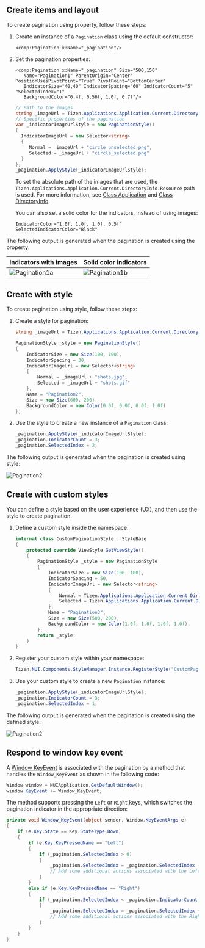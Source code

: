 ## Create items and layout

To create pagination using property, follow these steps:

1. Create an instance of a `Pagination` class using the default constructor:
    ```xaml
    <comp:Pagination x:Name="_pagination"/>
    ```

2. Set the pagination properties:
   ```xaml
   <comp:Pagination x:Name="_pagination" Size="500,150"
      Name="Pagination1" ParentOrigin="Center" PositionUsesPivotPoint="True" PivotPoint="BottomCenter"
      IndicatorSize="40,40" IndicatorSpacing="60" IndicatorCount="5" "SelectedIndex="1"
      BackgroundColor="0.4f, 0.56f, 1.0f, 0.7f"/>
   ```

    ```csharp
   // Path to the images
   string _imageUrl = Tizen.Applications.Application.Current.DirectoryInfo.Resource + "images/";
   // Specific properties of the pagination
   var _indicatorImageUrlStyle = new PaginationStyle()
   {
      IndicatorImageUrl = new Selector<string>
      {
         Normal = _imageUrl + "circle_unselected.png",
         Selected = _imageUrl + "circle_selected.png"
      }
   };
   _pagination.ApplyStyle(_indicatorImageUrlStyle);
   ```

   To set the absolute path of the images that are used, the `Tizen.Applications.Application.Current.DirectoryInfo.Resource` path is used. For more information, see [Class Application](/application/dotnet/api/TizenFX/latest/api/Tizen.Applications.Application.html) and [Class DirectoryInfo](/application/dotnet/api/TizenFX/latest/api/Tizen.Applications.DirectoryInfo.html).

   You can also set a solid color for the indicators, instead of using images:
   ```xaml
   IndicatorColor="1.0f, 1.0f, 1.0f, 0.5f"
   SelectedIndicatorColor="Black"
   ```

The following output is generated when the pagination is created using the property:

| Indicators with images                               | Solid color indicators                               |
|------------------------------------------------------|------------------------------------------------------|
|![Pagination1a](./media/PaginationExample_Images.png) | ![Pagination1b](./media/PaginationExample_Color.png) |

## Create with style

To create pagination using style, follow these steps:

1. Create a style for pagination:
    ```csharp
   string _imageUrl = Tizen.Applications.Application.Current.DirectoryInfo.Resource + "images/";

    PaginationStyle _style = new PaginationStyle()
    {
        IndicatorSize = new Size(100, 100),
        IndicatorSpacing = 30,
        IndicatorImageUrl = new Selector<string>
        {
            Normal = _imageUrl + "shots.jpg",
            Selected = _imageUrl + "shots.gif"
        },
        Name = "Pagination2",
        Size = new Size(600, 200),
        BackgroundColor = new Color(0.0f, 0.0f, 0.0f, 1.0f)
    };
    ```

2. Use the style to create a new instance of a `Pagination` class:
    ```csharp
    _pagination.ApplyStyle(_indicatorImageUrlStyle);
    _pagination.IndicatorCount = 3;
    _pagination.SelectedIndex = 2;
    ```

The following output is generated when the pagination is created using style:

![Pagination2](./media/PaginationExample_Animated.gif)

## Create with custom styles

You can define a style based on the user experience (UX), and then use the style to create pagination.

1. Define a custom style inside the namespace:
    ```csharp
    internal class CustomPaginationStyle : StyleBase
    {
        protected override ViewStyle GetViewStyle()
        {
            PaginationStyle _style = new PaginationStyle
            {
                IndicatorSize = new Size(100, 100),
                IndicatorSpacing = 50,
                IndicatorImageUrl = new Selector<string>
                {
                    Normal = Tizen.Applications.Application.Current.DirectoryInfo.Resource + "images/gray.png",
                    Selected = Tizen.Applications.Application.Current.DirectoryInfo.Resource + "images/blue.png"
                },
                Name = "Pagination3",
                Size = new Size(500, 200),
                BackgroundColor = new Color(1.0f, 1.0f, 1.0f, 1.0f),
            };
            return _style;
        }
    }
    ```

2. Register your custom style within your namespace:
    ```csharp
    Tizen.NUI.Components.StyleManager.Instance.RegisterStyle("CustomPagination", null, typeof(<YOUR_NAME_SPACE>.CustomPaginationStyle));
    ```

3. Use your custom style to create a new `Pagination` instance:
    ```csharp
    _pagination.ApplyStyle(_indicatorImageUrlStyle);
    _pagination.IndicatorCount = 3;
    _pagination.SelectedIndex = 1;
    ```
The following output is generated when the pagination is created using the defined style:

![Pagination2](./media/PaginationExample_Square.png)

## Respond to window key event

A [Window KeyEvent](/application/dotnet/api/TizenFX/latest/api/Tizen.NUI.Window.html#Tizen_NUI_Window_KeyEvent) is associated with the pagination by a method that handles the `Window_KeyEvent` as shown in the following code:
```csharp
Window window = NUIApplication.GetDefaultWindow();
window.KeyEvent += Window_KeyEvent;
```

The method supports pressing the `Left` or `Right` keys, which switches the pagination indicator in the appropriate direction:
```csharp
private void Window_KeyEvent(object sender, Window.KeyEventArgs e)
{
    if (e.Key.State == Key.StateType.Down)
    {
        if (e.Key.KeyPressedName == "Left")
        {
            if (_pagination.SelectedIndex > 0)
            {
                _pagination.SelectedIndex = _pagination.SelectedIndex - 1;
                // Add some additional actions associated with the Left key
            }
        }
        else if (e.Key.KeyPressedName == "Right")
        {
            if (_pagination.SelectedIndex < _pagination.IndicatorCount - 1)
            {
                _pagination.SelectedIndex = _pagination.SelectedIndex + 1;
                // Add some additional actions associated with the Right key
            }
        }
    }
}
```

<!-- uncomment after the review of the sample
[Here](https://github.com/Samsung/Tizen-CSharp-Samples/tree/master/Mobile/NUI_Pagination) one can find a working example using the above code.
-->
